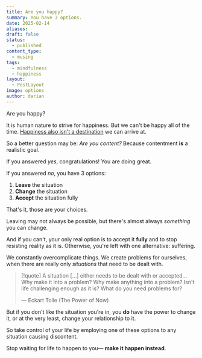 ```yaml
---
title: Are you happy?
summary: You have 3 options.
date: 2025-02-14
aliases: 
draft: false
status:
  - published
content_type:
  - musing
tags:
  - mindfulness
  - happiness
layout:
  - PostLayout
image: options
author: darian
---
```

Are you happy? 

It is human nature to strive for happiness. But we can't be happy all of the time. [Happiness also isn't a destination](/no-destination) we can arrive at. 

So a better question may be: _Are you content?_  Because contentment **is** a realistic goal. 

If you answered _yes_, congratulations! You are doing great. 

If you answered _no_, you have 3 options: 
1. **Leave** the situation 
2. **Change** the situation 
3. **Accept** the situation fully

That's it, those are your choices. 

Leaving may not always be possible, but there's almost always _something_ you can change.

And if you can't, your only real option is to accept it **fully** and to stop resisting reality as it is. Otherwise, you're left with one alternative: <span className="bold-underline">suffering</span>.

We constantly overcomplicate things. We create problems for ourselves, when there are really only _situations_ that need to be dealt with. 

> [!quote] A situation [...] either needs to be dealt with or accepted...  Why make it into a problem? Why make anything into a problem? Isn't life challenging enough as it is? What do you need problems for? 
> 
> — Eckart Tolle (The Power of Now)

But if you don't like the situation you're in, you **do** have the power to change it, or at the very least, change your relationship to it.

So take control of your life by employing one of these options to any situation causing discontent. 

Stop waiting for life to happen to you— **make it happen instead**.


